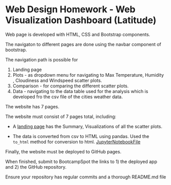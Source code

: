 # Web Design Homework - Web Visualization Dashboard (Latitude)

Web page is developed with HTML, CSS and Bootstrap components.

The navigaton to different pages are done using the navbar component of bootstrap.

The navigation path is possible for
 1) Landing page
 2) Plots - as dropdown menu for navigating to Max Temperature, Humidity , Cloudiness and Windspeed scatter plots.
 3) Comparison - for comparing the different scatter plots.
 4) Data - navigating to the data table used for the analysis which is developed fro the csv file of the cities weather data.

The website has 7 pages.

The website must consist of 7 pages total, including:

* A [landing page](#index.html) has the Summary, Visualizations of all the scatter plots.
  
* The data is converted from csv to HTML using pandas. Used the `to_html` method for conversion to html. [JupyterNotebookFile](Convert_CSVtoHTML_Table.ipynb)

Finally, the website must be deployed to GitHub pages.

When finished, submit to BootcampSpot the links to 1) the deployed app and 2) the GitHub repository.

Ensure your repository has regular commits and a thorough README.md file


